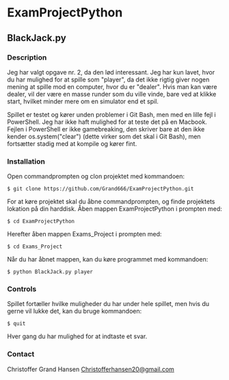 # ExamProjectPython

## BlackJack.py

### Description
Jeg har valgt opgave nr. 2, da den lød interessant. Jeg har kun lavet, hvor du har mulighed for at spille som "player", da det ikke rigtig giver nogen mening at spille mod en computer, hvor du er "dealer". Hvis man kan være dealer, vil der være en masse runder som du ville vinde, bare ved at klikke start, hvilket minder mere om en simulator end et spil. 

Spillet er testet og kører unden problemer i Git Bash, men med en lille fejl i PowerShell. Jeg har ikke haft mulighed for at teste det på en Macbook. Fejlen i PowerShell er ikke gamebreaking, den skriver bare at den ikke kender os.system("clear") (dette virker som det skal i Git Bash), men fortsætter stadig med at kompile og kører fint.

### Installation
Open commandprompten og clon projektet med kommandoen:
```
$ git clone https://github.com/Grand666/ExamProjectPython.git
```

For at køre projektet skal du åbne commandprompten, og finde projektets lokation på din harddisk. Åben mappen ExamProjectPython i prompten med:

```
$ cd ExamProjectPython
```

Herefter åben mappen Exams_Project i prompten med:

```
$ cd Exams_Project
```

Når du har åbnet mappen, kan du køre programmet med kommandoen:

```
$ python BlackJack.py player
```

### Controls
Spillet fortæller hvilke muligheder du har under hele spillet, men hvis du gerne vil lukke det, kan du bruge kommandoen:

```
$ quit
```
Hver gang du har mulighed for at indtaste et svar.

### Contact
Christoffer Grand Hansen <Christofferhansen20@gmail.com>
